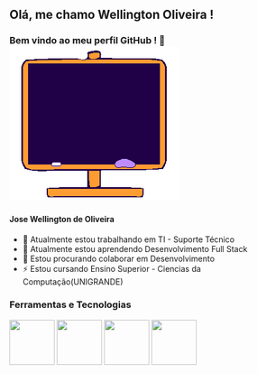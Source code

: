 ## Olá, me chamo Wellington Oliveira ! 
### Bem vindo ao meu perfil GitHub ! 👋![olaimagem](https://github.com/jwelloliver/jwelloliver/blob/main/oi-e-ola-imagem-animada-0067.gif)

#### Jose Wellington de Oliveira
- 🔭 Atualmente estou trabalhando em TI - Suporte Técnico
- 🌱 Atualmente estou aprendendo Desenvolvimento Full Stack
- 👯 Estou procurando colaborar em Desenvolvimento
- ⚡ Estou cursando Ensino Superior - Ciencias da Computação(UNIGRANDE)

### Ferramentas e Tecnologias
<img src="https://cdn.jsdelivr.net/gh/devicons/devicon/icons/github/github-original-wordmark.svg" width="80" height="80"/> <img src="https://cdn.jsdelivr.net/gh/devicons/devicon/icons/git/git-plain-wordmark.svg" width="80" height="80" /> <img src="https://cdn.jsdelivr.net/gh/devicons/devicon/icons/javascript/javascript-plain.svg" width="80" height="80" /> <img src="https://cdn.jsdelivr.net/gh/devicons/devicon/icons/nodejs/nodejs-plain-wordmark.svg" width="80" height="80"/>



